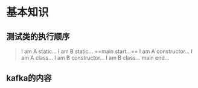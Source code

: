 # 基本知识

## 测试类的执行顺序

> I am A static...
> I am B static...
> ==main start...==
> I am A constructor...
> I am A class...
> I am B constructor...
> I am B class...
> main end...

## kafka的内容